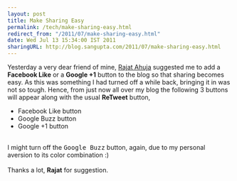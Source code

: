 ```yaml
---
layout: post
title: Make Sharing Easy
permalink: /tech/make-sharing-easy.html
redirect_from: "/2011/07/make-sharing-easy.html"
date: Wed Jul 13 15:34:00 IST 2011
sharingURL: http://blog.sangupta.com/2011/07/make-sharing-easy.html
---
```

Yesterday a very dear friend of mine, 
<a href="http://rajat.ahuja.name/blog/about-rajat">Rajat Ahuja</a> suggested me to add a 
<b>Facebook Like</b> or a 
<b>Google +1</b> button to the blog so that sharing becomes easy. As this was something I had turned off a while back, bringing it in was not so tough. Hence, from just now all over my blog the following 3 buttons will appear along with the usual 
<b>ReTweet</b> button,
<br>
<ul>
    <li>Facebook Like button</li>
    <li>Google Buzz button</li>
    <li>Google +1 button</li>
</ul>
<br>I might turn off the 
<tt>Google Buzz</tt> button, again, due to my personal aversion to its color combination :)
<br>
<br>Thanks a lot, 
<b>Rajat</b> for suggestion.

